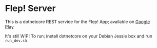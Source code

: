# Flep! Server

This is a dotnetcore REST service for the Flep! App; available on [Google Play](https://play.google.com/store/apps/details?id=com.arrayofbytes.flep&hl=en)

It's still WIP! To run; install dotnetcore on your Debian Jessie box and run `run_dev.sh`
